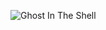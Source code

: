 ![Ghost In The Shell](https://github.com/aeolian-aurelian/markdown-portfolio/blob/img_upload_01/ghostshell_01.jpg)
